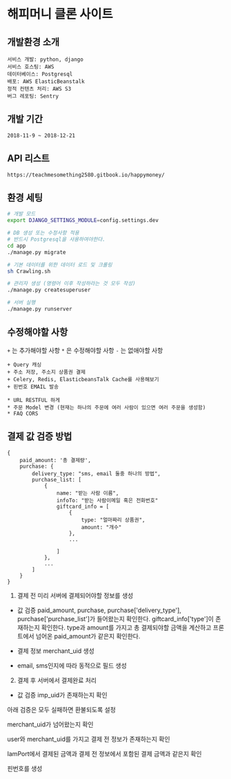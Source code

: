 # 해피머니 클론 사이트

## 개발환경 소개

```
서비스 개발: python, django
서비스 호스팅: AWS
데이터베이스: Postgresql
배포: AWS ElasticBeanstalk
정적 컨텐츠 처리: AWS S3
버그 레포팅: Sentry
```

## 개발 기간
```
2018-11-9 ~ 2018-12-21
```

## API 리스트

`https://teachmesomething2580.gitbook.io/happymoney/`


## 환경 세팅

```bash
# 개발 모드
export DJANGO_SETTINGS_MODULE=config.settings.dev

# DB 생성 또는 수정사항 적용
# 반드시 Postgresql을 사용하여야한다.
cd app
./manage.py migrate

# 기본 데이터를 위한 데이터 로드 및 크롤링
sh Crawling.sh

# 관리자 생성 (명령어 이후 작성하라는 것 모두 작성)
./manage.py createsuperuser

# 서버 실행
./manage.py runserver
```

## 수정해야할 사항

`+` 는 추가해야할 사항
`*` 은 수정해야할 사항
`-` 는 없애야할 사항

```
+ Query 캐싱
+ 주소 저장, 주소지 상품권 결제
+ Celery, Redis, ElasticbeansTalk Cache를 사용해보기
+ 핀번호 EMAIL 발송

* URL RESTFUL 하게 
* 주문 Model 변경 (현재는 하나의 주문에 여러 사람이 있으면 여러 주문을 생성함)
* FAQ CORS
```

## 결제 값 검증 방법

```
{
	paid_amount: '총 결제량',
	purchase: {
		delivery_type: "sms, email 둘중 하나의 방법",
		purchase_list: [
			{
				name: "받는 사람 이름",
				infoTo: "받는 사람이메일 혹은 전화번호"
				giftcard_info = [
					{
						type: "얼마짜리 상품권",
						amount: "개수"
					},
					...
			
				]
			},
			...
		]
	}
}
```

1. 결제 전 미리 서버에 결제되어야할 정보를 생성

- 값 검증
paid_amount, purchase, purchase['delivery_type'], purchase['purchase_list']가 들어왔는지 확인한다.
giftcard_info['type']이 존재하는지 확인한다.
type과 amount를 가지고 총 결제되야할 금액을 계산하고 프론트에서 넘어온 paid_amount가 같은지 확인한다.

- 결제 정보 merchant_uid 생성
- email, sms인지에 따라 동적으로 필드 생성

2. 결제 후 서버에서 결제완료 처리

- 값 검증
imp_uid가 존재하는지 확인

아래 검증은 모두 실패하면 환불되도록 설정

merchant_uid가 넘어왔는지 확인

user와 merchant_uid를 가지고 결제 전 정보가 존재하는지 확인

IamPort에서 결제된 금액과 결제 전 정보에서 포함된 결제 금액과 같은지 확인

핀번호를 생성
